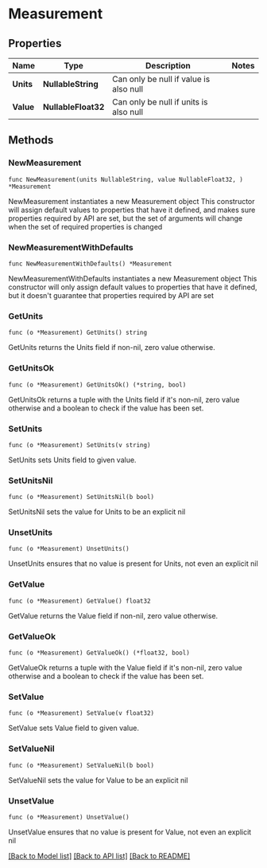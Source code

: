 # Measurement

## Properties

Name | Type | Description | Notes
------------ | ------------- | ------------- | -------------
**Units** | **NullableString** | Can only be null if value is also null | 
**Value** | **NullableFloat32** | Can only be null if units is also null | 

## Methods

### NewMeasurement

`func NewMeasurement(units NullableString, value NullableFloat32, ) *Measurement`

NewMeasurement instantiates a new Measurement object
This constructor will assign default values to properties that have it defined,
and makes sure properties required by API are set, but the set of arguments
will change when the set of required properties is changed

### NewMeasurementWithDefaults

`func NewMeasurementWithDefaults() *Measurement`

NewMeasurementWithDefaults instantiates a new Measurement object
This constructor will only assign default values to properties that have it defined,
but it doesn't guarantee that properties required by API are set

### GetUnits

`func (o *Measurement) GetUnits() string`

GetUnits returns the Units field if non-nil, zero value otherwise.

### GetUnitsOk

`func (o *Measurement) GetUnitsOk() (*string, bool)`

GetUnitsOk returns a tuple with the Units field if it's non-nil, zero value otherwise
and a boolean to check if the value has been set.

### SetUnits

`func (o *Measurement) SetUnits(v string)`

SetUnits sets Units field to given value.


### SetUnitsNil

`func (o *Measurement) SetUnitsNil(b bool)`

 SetUnitsNil sets the value for Units to be an explicit nil

### UnsetUnits
`func (o *Measurement) UnsetUnits()`

UnsetUnits ensures that no value is present for Units, not even an explicit nil
### GetValue

`func (o *Measurement) GetValue() float32`

GetValue returns the Value field if non-nil, zero value otherwise.

### GetValueOk

`func (o *Measurement) GetValueOk() (*float32, bool)`

GetValueOk returns a tuple with the Value field if it's non-nil, zero value otherwise
and a boolean to check if the value has been set.

### SetValue

`func (o *Measurement) SetValue(v float32)`

SetValue sets Value field to given value.


### SetValueNil

`func (o *Measurement) SetValueNil(b bool)`

 SetValueNil sets the value for Value to be an explicit nil

### UnsetValue
`func (o *Measurement) UnsetValue()`

UnsetValue ensures that no value is present for Value, not even an explicit nil

[[Back to Model list]](../README.md#documentation-for-models) [[Back to API list]](../README.md#documentation-for-api-endpoints) [[Back to README]](../README.md)


